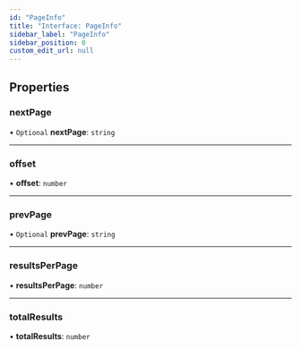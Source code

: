 ```yaml
---
id: "PageInfo"
title: "Interface: PageInfo"
sidebar_label: "PageInfo"
sidebar_position: 0
custom_edit_url: null
---
```


## Properties

### nextPage

• `Optional` **nextPage**: `string`

___

### offset

• **offset**: `number`

___

### prevPage

• `Optional` **prevPage**: `string`

___

### resultsPerPage

• **resultsPerPage**: `number`

___

### totalResults

• **totalResults**: `number`
